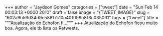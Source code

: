 
+++
author = "Jaydson Gomes"
categories = ["tweet"]
date = "Sun Feb 14 00:03:13 +0000 2010"
draft = false
image = "{TWEET_IMAGE}"
slug = "602a9b59d34d9e58817c10a401099a813c035031"
tags = ["tweet"]
title = """Atualização do Echofon fi..."""
+++
Atualização do Echofon ficou muito boa. Agora, ele tb lista os Retweets.
